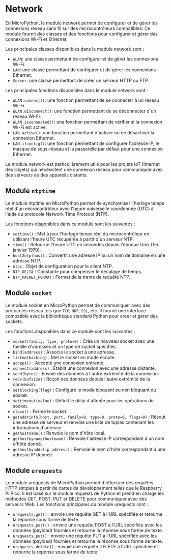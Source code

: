 # Network

En MicroPython, le module network permet de configurer et de gérer les connexions réseau sans fil sur des microcontrôleurs compatibles. Ce module fournit des classes et des fonctions pour configurer et gérer des connexions Wi-Fi et Ethernet.

Les principales classes disponibles dans le module network sont :

+ `WLAN`: une classe permettant de configurer et de gérer les connexions Wi-Fi.
+ `LAN`: une classe permettant de configurer et de gérer les connexions Ethernet.
+ `Server`: une classe permettant de créer un serveur HTTP ou FTP.

Les principales fonctions disponibles dans le module network sont :

+ `WLAN.connect()`: une fonction permettant de se connecter à un réseau Wi-Fi.
+ `WLAN.disconnect()`: une fonction permettant de se déconnecter d'un réseau Wi-Fi.
+ `WLAN.isconnected()`: une fonction permettant de vérifier si la connexion Wi-Fi est active.
+ `LAN.active()`: une fonction permettant d'activer ou de désactiver la connexion Ethernet.
+ `LAN.ifconfig()`: une fonction permettant de configurer l'adresse IP, le masque de sous-réseau et la passerelle par défaut pour une connexion Ethernet.

Le module network est particulièrement utile pour les projets IoT (Internet des Objets) qui nécessitent une connexion réseau pour communiquer avec des serveurs ou des appareils distants.

## Module `ntptime`

Le module ntptime en MicroPython permet de synchroniser l'horloge temps réel d'un microcontrôleur avec l'heure universelle coordonnée (UTC) à l'aide du protocole Network Time Protocol (NTP). 

Les fonctions disponibles dans ce module sont les suivantes :

+ `settime()` : Met à jour l'horloge temps réel du microcontrôleur en utilisant l'heure UTC récupérée à partir d'un serveur NTP.
+ `time()` : Retourne l'heure UTC en secondes depuis l'époque Unix (1er janvier 1970).
+ `host2ntp(host)` : Convertit une adresse IP ou un nom de domaine en une adresse NTP.
+ `ntpc` : Objet de configuration pour le client NTP.
+ `NTP_DELTA` : Constante pour compenser le décalage de temps.
+ `NTP_PACKET_FORMAT` : Format de la trame de requête NTP.

## Module `socket`

Le module socket en MicroPython permet de communiquer avec des protocoles réseau tels que `TCP`, `UDP`, `SSL`, etc. Il fournit une interface compatible avec la bibliothèque standard Python pour créer et gérer des sockets. 

Les fonctions disponibles dans ce module sont les suivantes :

+ `socket(family, type, proto=0)` : Crée un nouveau socket avec une famille d'adresses et un type de socket spécifiés.
+ `bind(address)` : Associe le socket à une adresse.
+ `listen(backlog)` : Met le socket en mode écoute.
+ `accept()` : Accepte une connexion entrante.
+ `connect(address)` : Établit une connexion avec une adresse distante.
+ `send(bytes)` : Envoie des données à l'autre extrémité de la connexion.
+ `recv(bufsize)` : Reçoit des données depuis l'autre extrémité de la connexion.
+ `setblocking(flag)` : Configure le mode bloquant ou non bloquant du socket.
+ `settimeout(value)` : Définit le délai d'attente pour les opérations de socket.
+ `close()` : Ferme le socket.
+ `getaddrinfo(host, port, family=0, type=0, proto=0, flags=0)` : Résout une adresse de serveur et renvoie une liste de tuples contenant les informations d'adresse.
+ `gethostname()` : Renvoie le nom d'hôte local.
+ `gethostbyname(hostname)` : Renvoie l'adresse IP correspondant à un nom d'hôte donné.
+ `gethostbyaddr(ip_address)` : Renvoie le nom d'hôte correspondant à une adresse IP donnée.

## Module `urequests`

Le module urequests de MicroPython permet d'effectuer des requêtes HTTP simples à partir de cartes de développement telles que le Raspberry Pi Pico. Il est basé sur le module requests de Python et prend en charge les méthodes GET, POST, PUT et DELETE pour communiquer avec des serveurs Web. Les fonctions principales du module urequests sont :

+ `urequests.get()` : envoie une requête GET à l'URL spécifiée et retourne la réponse sous forme de texte.
+ `urequests.post()` : envoie une requête POST à l'URL spécifiée avec les données (payload) fournies et retourne la réponse sous forme de texte.
+ `urequests.put()` : envoie une requête PUT à l'URL spécifiée avec les données (payload) fournies et retourne la réponse sous forme de texte.
+ `urequests.delete()` : envoie une requête DELETE à l'URL spécifiée et retourne la réponse sous forme de texte.
